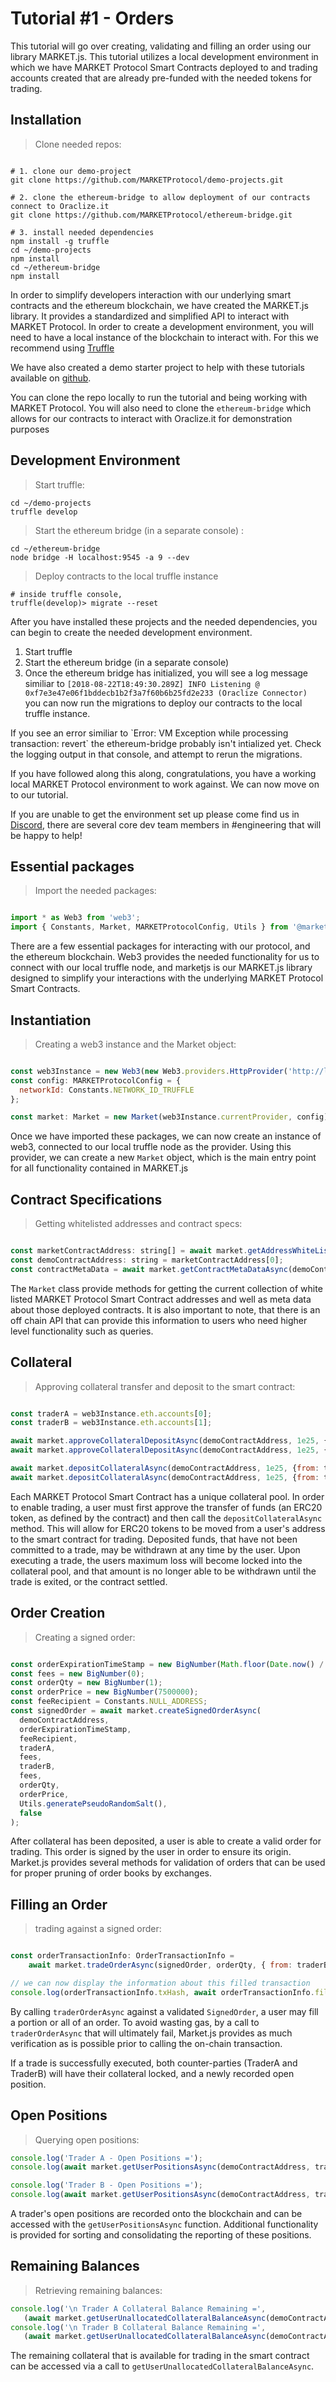 # Tutorial #1 - Orders

This tutorial will go over creating, validating and filling an order using our library MARKET.js.  This tutorial utilizes
a local development environment in which we have MARKET Protocol Smart Contracts deployed to and trading accounts created
that are already pre-funded with the needed tokens for trading.

## Installation

> Clone needed repos:
 
```shell

# 1. clone our demo-project
git clone https://github.com/MARKETProtocol/demo-projects.git

# 2. clone the ethereum-bridge to allow deployment of our contracts connect to Oraclize.it
git clone https://github.com/MARKETProtocol/ethereum-bridge.git

# 3. install needed dependencies
npm install -g truffle
cd ~/demo-projects
npm install
cd ~/ethereum-bridge
npm install

```

In order to simplify developers interaction with our underlying smart contracts and the ethereum
blockchain, we have created the MARKET.js library. It provides a standardized and simplified API to interact
with MARKET Protocol. In order to create a development environment, you will need to have
a local instance of the blockchain to interact with.  For this we recommend using [Truffle](https://truffleframework.com/)

We have also created a demo starter project to help with these tutorials available on [github](https://github.com/MARKETProtocol/demo-projects).
 
You can clone the repo locally to run the tutorial and being working with MARKET Protocol.  You will also need to clone
the `ethereum-bridge` which allows for our contracts to interact with Oraclize.it for demonstration purposes

## Development Environment

> Start truffle:

 ```shell
cd ~/demo-projects
truffle develop
```

> Start the ethereum bridge (in a separate console) :

```shell
cd ~/ethereum-bridge
node bridge -H localhost:9545 -a 9 --dev
```

> Deploy contracts to the local truffle instance

```shell
# inside truffle console, 
truffle(develop)> migrate --reset

```

After you have installed these projects and the needed dependencies, you can begin to create the needed development environment.

1. Start truffle
1. Start the ethereum bridge (in a separate console)
1. Once the ethereum bridge has initialized, you will see a log message similiar to `[2018-08-22T18:49:30.289Z] INFO Listening @ 0xf7e3e47e06f1bddecb1b2f3a7f60b6b25fd2e233 (Oraclize Connector)
` you can now run the migrations to deploy our contracts to the local truffle instance.

<aside class="notice">
If you see an error similiar to `Error: VM Exception while processing transaction: revert` the ethereum-bridge probably isn't intialized yet.
Check the logging output in that console, and attempt to rerun the migrations.
</aside>

If you have followed along this along, congratulations, you have a working local MARKET Protocol environment to work against. We can now 
move on to our tutorial. 

If you are unable to get the environment set up please come find us in [Discord](https://marketprotocol.io/discord), 
there are several core dev team members in #engineering that will be happy to help!

## Essential packages

> Import the needed packages:

```javascript

import * as Web3 from 'web3';
import { Constants, Market, MARKETProtocolConfig, Utils } from '@marketprotocol/marketjs';

```

There are a few essential packages for interacting with our protocol, and the ethereum blockchain. Web3 provides
the needed functionality for us to connect with our local truffle node, and marketjs is our MARKET.js library
designed to simplify your interactions with the underlying MARKET Protocol Smart Contracts.

## Instantiation

> Creating a web3 instance and the Market object:

```javascript

const web3Instance = new Web3(new Web3.providers.HttpProvider('http://localhost:9545'));
const config: MARKETProtocolConfig = {
  networkId: Constants.NETWORK_ID_TRUFFLE
};

const market: Market = new Market(web3Instance.currentProvider, config);
```

Once we have imported these packages, we can now create an instance of web3, connected to our local truffle node
as the provider.  Using this provider, we can create a new `Market` object, which is the main entry point for
all functionality contained in MARKET.js

## Contract Specifications

> Getting whitelisted addresses and contract specs:

```javascript

const marketContractAddress: string[] = await market.getAddressWhiteListAsync();
const demoContractAddress: string = marketContractAddress[0];
const contractMetaData = await market.getContractMetaDataAsync(demoContractAddress);

```

The `Market` class provide methods for getting the current collection of white listed MARKET Protocol Smart Contract
addresses and well as meta data about those deployed contracts.  It is also important to note, that there is 
an off chain API that can provide this information to users who need higher level functionality such as queries.

## Collateral

> Approving collateral transfer and deposit to the smart contract:

```javascript

const traderA = web3Instance.eth.accounts[0];
const traderB = web3Instance.eth.accounts[1];

await market.approveCollateralDepositAsync(demoContractAddress, 1e25, {from: traderA});
await market.approveCollateralDepositAsync(demoContractAddress, 1e25, {from: traderB});

await market.depositCollateralAsync(demoContractAddress, 1e25, {from: traderA});
await market.depositCollateralAsync(demoContractAddress, 1e25, {from: traderB});

```

Each MARKET Protocol Smart Contract has a unique collateral pool.  In order to enable trading, a user must first
approve the transfer of funds (an ERC20 token, as defined by the contract) and then call the `depositCollateralAsync`
method.  This will allow for ERC20 tokens to be moved from a user's address to the smart contract for trading. 
Deposited funds, that have not been committed to a trade, may be withdrawn at any time by the user.  Upon executing a
trade, the users maximum loss will become locked into the collateral pool, and that amount is no longer able to be
withdrawn until the trade is exited, or the contract settled.

## Order Creation

> Creating a signed order:

```javascript

const orderExpirationTimeStamp = new BigNumber(Math.floor(Date.now() / 1000) + 60 * 60); // expires in 1 hour
const fees = new BigNumber(0);
const orderQty = new BigNumber(1);
const orderPrice = new BigNumber(7500000);
const feeRecipient = Constants.NULL_ADDRESS;
const signedOrder = await market.createSignedOrderAsync(
  demoContractAddress,
  orderExpirationTimeStamp,
  feeRecipient,
  traderA,
  fees,
  traderB,
  fees,
  orderQty,
  orderPrice,
  Utils.generatePseudoRandomSalt(),
  false
);

```

After collateral has been deposited, a user is able to create a valid order for trading.  This order is signed
by the user in order to ensure its origin.  Market.js provides several methods for validation of orders
that can be used for proper pruning of order books by exchanges.


## Filling an Order

> trading against a signed order:

```javascript

const orderTransactionInfo: OrderTransactionInfo =
    await market.tradeOrderAsync(signedOrder, orderQty, { from: traderB, gas: 400000 });

// we can now display the information about this filled transaction
console.log(orderTransactionInfo.txHash, await orderTransactionInfo.filledQtyAsync);
```

By calling `traderOrderAsync` against a validated `SignedOrder`, a user may fill a portion or all of an order.  To 
avoid wasting gas, by a call to `traderOrderAsync` that will ultimately fail, Market.js provides as much verification as 
is possible prior to calling the on-chain transaction.

If a trade is successfully executed, both counter-parties (TraderA and TraderB) will have their collateral locked,
and a newly recorded open position.

## Open Positions

> Querying open positions:
 
 ```javascript
console.log('Trader A - Open Positions =');
console.log(await market.getUserPositionsAsync(demoContractAddress, traderA, true, true));

console.log('Trader B - Open Positions =');
console.log(await market.getUserPositionsAsync(demoContractAddress, traderB, true, true));
 ```

A trader's open positions are recorded onto the blockchain and can be accessed with the `getUserPositionsAsync` function.
Additional functionality is provided for sorting and consolidating the reporting of these positions.

## Remaining Balances

> Retrieving remaining balances:
 
 ```javascript
console.log('\n Trader A Collateral Balance Remaining =',
    (await market.getUserUnallocatedCollateralBalanceAsync(demoContractAddress, traderA)).toString());
console.log('\n Trader B Collateral Balance Remaining =',
    (await market.getUserUnallocatedCollateralBalanceAsync(demoContractAddress, traderB)).toString());
 ```
The remaining collateral that is available for trading in the smart contract can be accessed via a call to 
`getUserUnallocatedCollateralBalanceAsync`.
